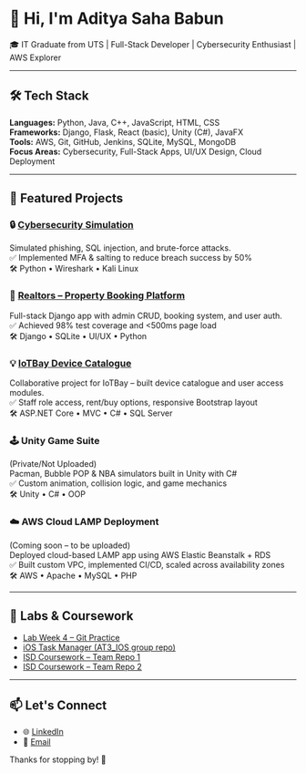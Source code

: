 # 👋 Hi, I'm Aditya Saha Babun

🎓 IT Graduate from UTS | Full-Stack Developer | Cybersecurity Enthusiast | AWS Explorer  

---

## 🛠️ Tech Stack
**Languages:** Python, Java, C++, JavaScript, HTML, CSS  
**Frameworks:** Django, Flask, React (basic), Unity (C#), JavaFX  
**Tools:** AWS, Git, GitHub, Jenkins, SQLite, MySQL, MongoDB  
**Focus Areas:** Cybersecurity, Full-Stack Apps, UI/UX Design, Cloud Deployment

---

## 🔐 Featured Projects

### 🔒 [Cybersecurity Simulation](https://github.com/Adibabu06/Assignment-4)
Simulated phishing, SQL injection, and brute-force attacks.  
✅ Implemented MFA & salting to reduce breach success by 50%  
🛠️ Python • Wireshark • Kali Linux

### 🏡 [Realtors – Property Booking Platform](https://github.com/Adibabu06/Assignment-4)
Full-stack Django app with admin CRUD, booking system, and user auth.  
✅ Achieved 98% test coverage and <500ms page load  
🛠️ Django • SQLite • UI/UX • Python

### 💡 [IoTBay Device Catalogue](https://github.com/beattelljuice/IoTBay)
Collaborative project for IoTBay – built device catalogue and user access modules.  
✅ Staff role access, rent/buy options, responsive Bootstrap layout  
🛠️ ASP.NET Core • MVC • C# • SQL Server

### 🕹️ Unity Game Suite  
(Private/Not Uploaded)  
Pacman, Bubble POP & NBA simulators built in Unity with C#  
✅ Custom animation, collision logic, and game mechanics  
🛠️ Unity • C# • OOP

### ☁️ AWS Cloud LAMP Deployment  
(Coming soon – to be uploaded)  
Deployed cloud-based LAMP app using AWS Elastic Beanstalk + RDS  
✅ Built custom VPC, implemented CI/CD, scaled across availability zones  
🛠️ AWS • Apache • MySQL • PHP

---

## 🧪 Labs & Coursework

- [Lab Week 4 – Git Practice](https://github.com/Adibabu06/labweek4-git)  
- [iOS Task Manager (AT3_IOS group repo)](https://github.com/Dan-Gabb-UTS/AT3_IOS)  
- [ISD Coursework – Team Repo 1](https://github.com/yashs-12/ISD-41025)  
- [ISD Coursework – Team Repo 2](https://github.com/Shin-nie/ISD-41025)

---

## 📫 Let's Connect
- 🌐 [LinkedIn](https://www.linkedin.com/in/aditya-saha-babun-aab3b7371/)
- 📧 [Email](mailto:adityasaha2012.as@gmail.com)

Thanks for stopping by! 🚀
